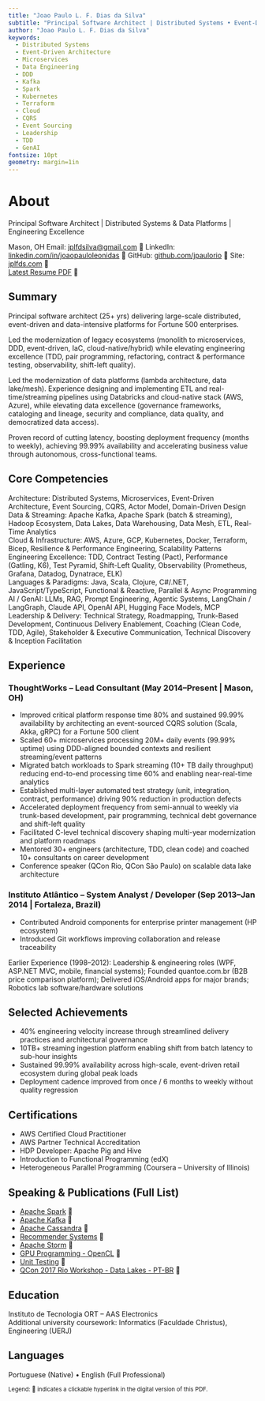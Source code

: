 ```yaml
---
title: "Joao Paulo L. F. Dias da Silva"
subtitle: "Principal Software Architect | Distributed Systems • Event-Driven & Data Platforms • Team Enablement"
author: "Joao Paulo L. F. Dias da Silva"
keywords:
  - Distributed Systems
  - Event-Driven Architecture
  - Microservices
  - Data Engineering
  - DDD
  - Kafka
  - Spark
  - Kubernetes
  - Terraform
  - Cloud
  - CQRS
  - Event Sourcing
  - Leadership
  - TDD
  - GenAI
fontsize: 10pt
geometry: margin=1in
---
```


# About

Principal Software Architect | Distributed Systems & Data Platforms | Engineering Excellence

Mason, OH
Email: [jplfdsilva@gmail.com](mailto:jplfdsilva@gmail.com) 🔗
LinkedIn: [linkedin.com/in/joaopauloleonidas](https://linkedin.com/in/joaopauloleonidas) 🔗
GitHub: [github.com/jpaulorio](https://github.com/jpaulorio) 🔗
Site: [jplfds.com](https://jplfds.com) 🔗  
[Latest Resume PDF](https://jpaulorio.github.io/resume/JP_Silva_Resume.pdf) 🔗

## Summary

Principal software architect (25+ yrs) delivering large-scale distributed, event-driven and data-intensive platforms for Fortune 500 enterprises.

Led the modernization of legacy ecosystems (monolith to microservices, DDD, event-driven, IaC, cloud-native/hybrid) while elevating engineering excellence (TDD, pair programming, refactoring, contract & performance testing, observability, shift-left quality).

Led the modernization of data platforms (lambda architecture, data lake/mesh). Experience designing and implementing ETL and real-time/streaming pipelines using Databricks and cloud-native stack (AWS, Azure), while elevating data excellence (governance frameworks, cataloging and lineage, security and compliance, data quality, and democratized data access).

Proven record of cutting latency, boosting deployment frequency (months to weekly), achieving 99.99% availability and accelerating business value through autonomous, cross-functional teams.

## Core Competencies

Architecture: Distributed Systems, Microservices, Event-Driven Architecture, Event Sourcing, CQRS, Actor Model, Domain-Driven Design  
Data & Streaming: Apache Kafka, Apache Spark (batch & streaming), Hadoop Ecosystem, Data Lakes, Data Warehousing, Data Mesh, ETL, Real-Time Analytics  
Cloud & Infrastructure: AWS, Azure, GCP, Kubernetes, Docker, Terraform, Bicep, Resilience & Performance Engineering, Scalability Patterns  
Engineering Excellence: TDD, Contract Testing (Pact), Performance (Gatling, K6), Test Pyramid, Shift-Left Quality, Observability (Prometheus, Grafana, Datadog, Dynatrace, ELK)  
Languages & Paradigms: Java, Scala, Clojure, C#/.NET, JavaScript/TypeScript, Functional & Reactive, Parallel & Async Programming  
AI / GenAI: LLMs, RAG, Prompt Engineering, Agentic Systems, LangChain / LangGraph, Claude API, OpenAI API, Hugging Face Models, MCP  
Leadership & Delivery: Technical Strategy, Roadmapping, Trunk-Based Development, Continuous Delivery Enablement, Coaching (Clean Code, TDD, Agile), Stakeholder & Executive Communication, Technical Discovery & Inception Facilitation

## Experience

### ThoughtWorks – Lead Consultant (May 2014–Present | Mason, OH)

- Improved critical platform response time 80% and sustained 99.99% availability by architecting an event-sourced CQRS solution (Scala, Akka, gRPC) for a Fortune 500 client
- Scaled 60+ microservices processing 20M+ daily events (99.99% uptime) using DDD-aligned bounded contexts and resilient streaming/event patterns
- Migrated batch workloads to Spark streaming (10+ TB daily throughput) reducing end-to-end processing time 60% and enabling near-real-time analytics
- Established multi-layer automated test strategy (unit, integration, contract, performance) driving 90% reduction in production defects
- Accelerated deployment frequency from semi-annual to weekly via trunk-based development, pair programming, technical debt governance and shift-left quality
- Facilitated C-level technical discovery shaping multi-year modernization and platform roadmaps
- Mentored 30+ engineers (architecture, TDD, clean code) and coached 10+ consultants on career development
- Conference speaker (QCon Rio, QCon São Paulo) on scalable data lake architecture

### Instituto Atlântico – System Analyst / Developer (Sep 2013–Jan 2014 | Fortaleza, Brazil)

- Contributed Android components for enterprise printer management (HP ecosystem)
- Introduced Git workflows improving collaboration and release traceability

Earlier Experience (1998–2012): Leadership & engineering roles (WPF, ASP.NET MVC, mobile, financial systems); Founded quantoe.com.br (B2B price comparison platform); Delivered iOS/Android apps for major brands; Robotics lab software/hardware solutions

## Selected Achievements

- 40% engineering velocity increase through streamlined delivery practices and architectural governance
- 10TB+ streaming ingestion platform enabling shift from batch latency to sub-hour insights
- Sustained 99.99% availability across high-scale, event-driven retail ecosystem during global peak loads
- Deployment cadence improved from once / 6 months to weekly without quality regression

## Certifications

- AWS Certified Cloud Practitioner
- AWS Partner Technical Accreditation
- HDP Developer: Apache Pig and Hive
- Introduction to Functional Programming (edX)
- Heterogeneous Parallel Programming (Coursera – University of Illinois)

## Speaking & Publications (Full List)

- [Apache Spark](https://pt.slideshare.net/slideshow/apache-spark-intro-237112555/237112555?_gl=1*1wwju08*_gcl_au*MzQ1OTI1OTU2LjE3NDM5NDc1ODY.) 🔗
- [Apache Kafka](https://www.slideshare.net/slideshow/kafka-basics/237110884) 🔗
- [Apache Cassandra](https://www.slideshare.net/slideshow/query-driven-development/78218074) 🔗
- [Recommender Systems](https://www.slideshare.net/slideshow/recommender-systems-52718571/52718571) 🔗
- [Apache Storm](https://www.slideshare.net/JooPauloLeonidasFern/apache-storm-basics) 🔗
- [GPU Programming - OpenCL](https://www.slideshare.net/slideshow/opencl-heterogeneous-parallel-computing/52435001) 🔗
- [Unit Testing](https://www.slideshare.net/slideshare/unit-testing-basics-52434530/52434530) 🔗
- [QCon 2017 Rio Workshop - Data Lakes - PT-BR](https://pt.slideshare.net/slideshow/qcon-rio-2015-data-lakes-workshop/52430448?_gl=1*1cv7tzx*_gcl_au*MzQ1OTI1OTU2LjE3NDM5NDc1ODY.) 🔗

## Education

Instituto de Tecnologia ORT – AAS Electronics  
Additional university coursework: Informatics (Faculdade Christus), Engineering (UERJ)

## Languages

Portuguese (Native) • English (Full Professional)

<sub>Legend: 🔗 indicates a clickable hyperlink in the digital version of this PDF.</sub>
